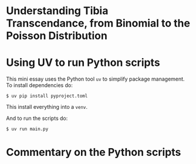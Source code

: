# Understanding Tibia Transcendance, from Binomial to the Poisson Distribution

# Using UV to run Python scripts

This mini essay uses the Python tool `uv` to simplify package management.  To install dependencies do:
~~~
$ uv pip install pyproject.toml
~~~
This install everything into a `venv`.

And to run the scripts do:
~~~
$ uv run main.py
~~~

# Commentary on the Python scripts



